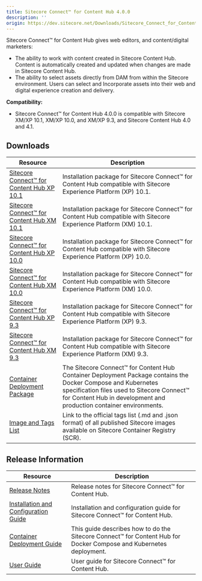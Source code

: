 ```yaml
---
title: Sitecore Connect™ for Content Hub 4.0.0
description: ''
origin: https://dev.sitecore.net/Downloads/Sitecore_Connect_for_Content_Hub/4x/Sitecore_Connect_for_Content_Hub_400
---
```


Sitecore Connect™ for Content Hub gives web editors, and content/digital marketers:

-   The ability to work with content created in Sitecore Content Hub. Content is automatically created and updated when changes are made in Sitecore Content Hub.
-   The ability to select assets directly from DAM from within the Sitecore environment. Users can select and Incorporate assets into their web and digital experience creation and delivery.

**Compatibility:**

-   Sitecore Connect™ for Content Hub 4.0.0 is compatible with Sitecore XM/XP 10.1, XM/XP 10.0, and XM/XP 9.3, and Sitecore Content Hub 4.0 and 4.1.

## Downloads

 | Resource | Description |
 | --- | --- |
 | [Sitecore Connect™ for Content Hub XP 10.1](https://scdp.blob.core.windows.net/downloads/Sitecore%20Connect%20for%20Content%20Hub/4x/Sitecore%20Connect%20for%20Content%20Hub%20400/Secure/Sitecore%20Connect%20for%20Content%20Hub%20XP%20for%2010.1%20v.%204.0.0%20rev.%2000229.zip) | Installation package for Sitecore Connect™ for Content Hub compatible with Sitecore Experience Platform (XP) 10.1. |
 | [Sitecore Connect™ for Content Hub XM 10.1](https://scdp.blob.core.windows.net/downloads/Sitecore%20Connect%20for%20Content%20Hub/4x/Sitecore%20Connect%20for%20Content%20Hub%20400/Secure/Sitecore%20Connect%20for%20Content%20Hub%20XM%20for%2010.1%20v.%204.0.0%20rev.%2000229.zip) | Installation package for Sitecore Connect™ for Content Hub compatible with Sitecore Experience Platform (XM) 10.1. |
 | [Sitecore Connect™ for Content Hub XP 10.0](https://scdp.blob.core.windows.net/downloads/Sitecore%20Connect%20for%20Content%20Hub/4x/Sitecore%20Connect%20for%20Content%20Hub%20400/Secure/Sitecore%20Connect%20for%20Content%20Hub%20XP%20for%2010.0%20v.%204.0.0%20rev.%2000222.zip) | Installation package for Sitecore Connect™ for Content Hub compatible with Sitecore Experience Platform (XP) 10.0. |
 | [Sitecore Connect™ for Content Hub XM 10.0](https://scdp.blob.core.windows.net/downloads/Sitecore%20Connect%20for%20Content%20Hub/4x/Sitecore%20Connect%20for%20Content%20Hub%20400/Secure/Sitecore%20Connect%20for%20Content%20Hub%20XM%20for%2010.0%20v.%204.0.0%20rev.%2000222.zip) | Installation package for Sitecore Connect™ for Content Hub compatible with Sitecore Experience Platform (XM) 10.0. |
 | [Sitecore Connect™ for Content Hub XP 9.3](https://scdp.blob.core.windows.net/downloads/Sitecore%20Connect%20for%20Content%20Hub/4x/Sitecore%20Connect%20for%20Content%20Hub%20400/Secure/Sitecore%20Connect%20for%20Content%20Hub%20XP%20for%209.3%20v.%204.0.0%20rev.%2000224.zip) | Installation package for Sitecore Connect™ for Content Hub compatible with Sitecore Experience Platform (XP) 9.3. |
 | [Sitecore Connect™ for Content Hub XM 9.3](https://scdp.blob.core.windows.net/downloads/Sitecore%20Connect%20for%20Content%20Hub/4x/Sitecore%20Connect%20for%20Content%20Hub%20400/Secure/Sitecore%20Connect%20for%20Content%20Hub%20XM%20for%209.3%20v.%204.0.0%20rev.%2000224.zip) | Installation package for Sitecore Connect™ for Content Hub compatible with Sitecore Experience Platform (XM) 9.3. |
 | [Container Deployment Package](https://github.com/Sitecore/container-deployment/releases/tag/chub%2F4.0.0.00229.109) | The Sitecore Connect™ for Content Hub Container Deployment Package contains the Docker Compose and Kubernetes specification files used to Sitecore Connect™ for Content Hub in development and production container environments. |
 | [Image and Tags List](https://github.com/Sitecore/docker-images/tree/master/tags) | Link to the official tags list (.md and .json format) of all published Sitecore images available on Sitecore Container Registry (SCR). |

## Release Information

 | Resource | Description |
 | --- | --- |
 | [Release Notes](/downloads/Sitecore_Connect_for_Content_Hub/4x/Sitecore_Connect_for_Content_Hub_400/Release_Notes) | Release notes for Sitecore Connect™ for Content Hub. |
 | [Installation and Configuration Guide](https://scdp.blob.core.windows.net/downloads/Sitecore%20Connect%20for%20Content%20Hub/4x/Sitecore%20Connect%20for%20Content%20Hub%20400/Secure/Sitecore_Connect_for_Content_Hub_4_0_Installation_Guide-en.pdf) | Installation and configuration guide for Sitecore Connect™ for Content Hub. |
 | [Container Deployment Guide](https://scdp.blob.core.windows.net/downloads/Sitecore%20Connect%20for%20Content%20Hub/4x/Sitecore%20Connect%20for%20Content%20Hub%20400/Secure/Sitecore_Connect_for_Content_Hub_4_0_Container_Deployment_Guide-en.pdf) | This guide describes how to do the Sitecore Connect™ for Content Hub for Docker Compose and Kubernetes deployment. |
 | [User Guide](https://doc.sitecore.com/developers/connect-for-ch/40/connect-for-content-hub/en/sitecore-connect-for-content-hub.html) | User guide for Sitecore Connect™ for Content Hub. |